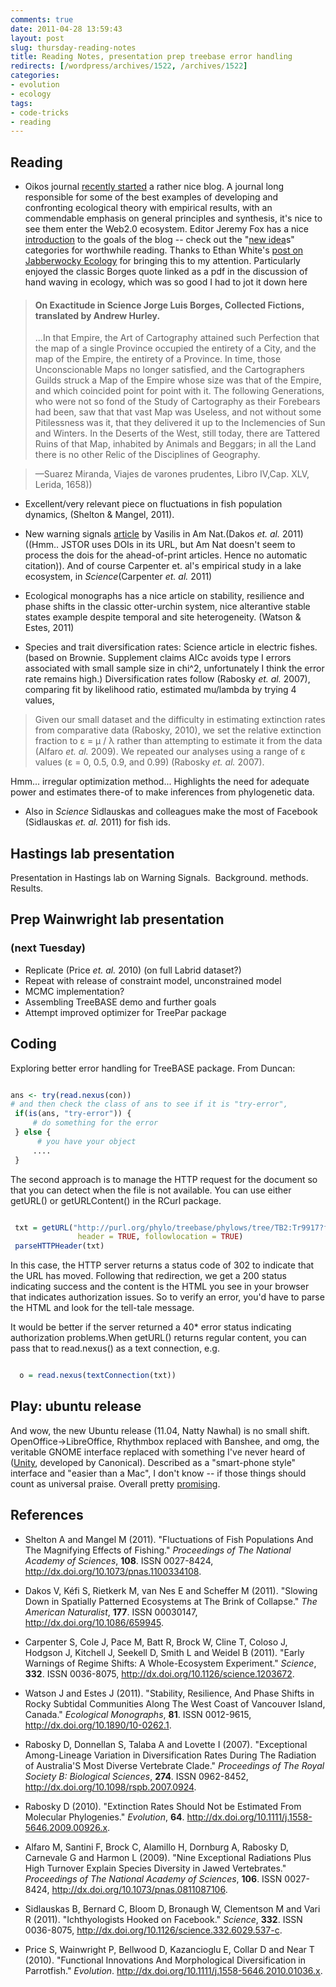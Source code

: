 ```yaml
---
comments: true
date: 2011-04-28 13:59:43
layout: post
slug: thursday-reading-notes
title: Reading Notes, presentation prep treebase error handling
redirects: [/wordpress/archives/1522, /archives/1522]
categories:
- evolution
- ecology
tags:
- code-tricks
- reading
---
```


## Reading







* Oikos journal [recently started](http://oikosjournal.wordpress.com/2011/03/01/welcome-to-the-oikos-blog/) a rather nice blog. A journal long responsible for some of the best examples of developing and confronting ecological theory with empirical results, with an commendable emphasis on general principles and synthesis, it's nice to see them enter the Web2.0 ecosystem. Editor Jeremy Fox has a nice [introduction](http://oikosjournal.wordpress.com/2011/03/20/fox-quick-biography-and-some-thoughts-on-the-past-and-future-of-oikos/) to the goals of the blog -- check out the "[new idea](http://oikosjournal.wordpress.com/category/new-ideas/)s" categories for worthwhile reading. Thanks to Ethan White's [post on Jabberwocky Ecology](http://jabberwocky.weecology.org/2011/04/27/oikos-has-a-blog-blogrolling/) for bringing this to my attention. Particularly enjoyed the classic Borges quote linked as a pdf in the discussion of hand waving in ecology, which was so good I had to jot it down here 

> #### On Exactitude in Science Jorge Luis Borges, Collected Fictions, translated by Andrew Hurley.
> ...In that Empire, the Art of Cartography attained such Perfection that the map of a single Province occupied the entirety of a City, and the map of the Empire, the entirety of a Province. In time, those Unconscionable Maps no longer satisfied, and the Cartographers Guilds struck a Map of the Empire whose size was that of the Empire, and which coincided point for point with it. The following Generations, who were not so fond of the Study of Cartography as their Forebears had been, saw that that vast Map was Useless, and not without some Pitilessness was it, that they delivered it up to the Inclemencies of Sun and Winters. In the Deserts of the West, still today, there are Tattered Ruins of that Map, inhabited by Animals and Beggars; in all the Land there is no other Relic of the Disciplines of Geography.

> —Suarez Miranda, Viajes de varones prudentes, Libro IV,Cap. XLV, Lerida, 1658))


* Excellent/very relevant piece on fluctuations in fish population dynamics, (Shelton & Mangel, 2011).

* New warning signals [article](http://www.jstor.org/stable/full/10.1086/659945) by Vasilis in Am Nat.(Dakos _et. al._ 2011) ((Hmm.. JSTOR uses DOIs in its URL, but Am Nat doesn't seem to process the dois for the ahead-of-print articles. Hence no automatic citation)). And of course Carpenter et. al's empirical study in a lake ecosystem, in _Science_(Carpenter _et. al._ 2011)


* Ecological monographs has a nice article on stability, resilience and phase shifts in the classic otter-urchin system, nice alterantive stable states example despite temporal and site heterogeneity. (Watson & Estes, 2011)


* Species and trait diversification rates: Science article in electric fishes. (based on Brownie. Supplement claims AICc avoids type I errors associated with small sample size in chi^2, unfortunately I think the error rate remains high.) Diversification rates follow (Rabosky _et. al._ 2007), comparing fit by likelihood ratio, estimated mu/lambda by trying 4 values,


> Given our small dataset and the difficulty in estimating extinction rates from comparative data (Rabosky, 2010), we set the relative extinction fraction to ε = μ / λ rather than attempting to estimate it from the data (Alfaro _et. al._ 2009). We repeated our analyses using a range of ε values (ε = 0, 0.5, 0.9, and 0.99) (Rabosky _et. al._ 2007).

Hmm... irregular optimization method... Highlights the need for adequate power and estimates there-of to make inferences from phylogenetic data.

	
* Also in _Science_ Sidlauskas and colleagues make the most of Facebook (Sidlauskas _et. al._ 2011) for fish ids.



## Hastings lab presentation


Presentation in Hastings lab on Warning Signals.  Background. methods. Results.


## Prep Wainwright lab presentation




### (next Tuesday)




* Replicate (Price _et. al._ 2010) (on full Labrid dataset?)
* Repeat with release of constraint model, unconstrained model
* MCMC implementation?
* Assembling TreeBASE demo and further goals
* Attempt improved optimizer for TreePar package

## Coding


Exploring better error handling for TreeBASE package. From Duncan:


```r

ans <- try(read.nexus(con))
# and then check the class of ans to see if it is "try-error",
 if(is(ans, "try-error")) {
     # do something for the error
 } else {
      # you have your object
     ....
 }

```

> 
The second approach is to manage the HTTP request for the document so that you can detect when the file is not available. You can use either getURL() or getURLContent() in the RCurl package.



```r

 txt = getURL("http://purl.org/phylo/treebase/phylows/tree/TB2:Tr9917?format=nexus",
               header = TRUE, followlocation = TRUE)
 parseHTTPHeader(txt)

```



> 
In this case, the HTTP server returns a status code of 302 to indicate that the URL has moved. Following that redirection, we get a 200 status indicating success and the content is the HTML you see in your browser that indicates authorization issues. So to verify an error, you'd have to parse the HTML and look for the tell-tale message.

It would be better if the server returned a 40* error status indicating authorization problems.When getURL() returns regular content, you can pass that to read.nexus() as a text connection,
e.g.



```r

  o = read.nexus(textConnection(txt))

```



## Play: ubuntu release


And wow, the new Ubuntu release (11.04, Natty Nawhal) is no small shift. OpenOffice->LibreOffice, Rhythmbox replaced with Banshee, and omg, the veritable GNOME interface replaced with something I've never heard of ([Unity](http://en.wikipedia.org/wiki/Unity_%28desktop_environment%29), developed by Canonical). Described as a "smart-phone style" interface and "easier than a Mac", I don't know -- if those things should count as universal praise. Overall pretty [promising](http://www.zdnet.com/blog/open-source/what-you-need-to-know-about-the-new-ubuntu/8760).

## References


- Shelton A and Mangel M (2011).
"Fluctuations of Fish Populations And The Magnifying Effects of Fishing."
*Proceedings of The National Academy of Sciences*, **108**.
ISSN 0027-8424, <a href="http://dx.doi.org/10.1073/pnas.1100334108">http://dx.doi.org/10.1073/pnas.1100334108</a>.

- Dakos V, Kéfi S, Rietkerk M, van Nes E and Scheffer M (2011).
"Slowing Down in Spatially Patterned Ecosystems at The Brink of Collapse."
*The American Naturalist*, **177**.
ISSN 00030147, <a href="http://dx.doi.org/10.1086/659945">http://dx.doi.org/10.1086/659945</a>.

- Carpenter S, Cole J, Pace M, Batt R, Brock W, Cline T, Coloso J, Hodgson J, Kitchell J, Seekell D, Smith L and Weidel B (2011).
"Early Warnings of Regime Shifts: A Whole-Ecosystem Experiment."
*Science*, **332**.
ISSN 0036-8075, <a href="http://dx.doi.org/10.1126/science.1203672">http://dx.doi.org/10.1126/science.1203672</a>.

- Watson J and Estes J (2011).
"Stability, Resilience, And Phase Shifts in Rocky Subtidal Communities Along The West Coast of Vancouver Island, Canada."
*Ecological Monographs*, **81**.
ISSN 0012-9615, <a href="http://dx.doi.org/10.1890/10-0262.1">http://dx.doi.org/10.1890/10-0262.1</a>.

- Rabosky D, Donnellan S, Talaba A and Lovette I (2007).
"Exceptional Among-Lineage Variation in Diversification Rates During The Radiation of Australia'S Most Diverse Vertebrate Clade."
*Proceedings of The Royal Society B: Biological Sciences*, **274**.
ISSN 0962-8452, <a href="http://dx.doi.org/10.1098/rspb.2007.0924">http://dx.doi.org/10.1098/rspb.2007.0924</a>.

- Rabosky D (2010).
"Extinction Rates Should Not be Estimated From Molecular Phylogenies."
*Evolution*, **64**.
<a href="http://dx.doi.org/10.1111/j.1558-5646.2009.00926.x">http://dx.doi.org/10.1111/j.1558-5646.2009.00926.x</a>.

- Alfaro M, Santini F, Brock C, Alamillo H, Dornburg A, Rabosky D, Carnevale G and Harmon L (2009).
"Nine Exceptional Radiations Plus High Turnover Explain Species Diversity in Jawed Vertebrates."
*Proceedings of The National Academy of Sciences*, **106**.
ISSN 0027-8424, <a href="http://dx.doi.org/10.1073/pnas.0811087106">http://dx.doi.org/10.1073/pnas.0811087106</a>.

- Sidlauskas B, Bernard C, Bloom D, Bronaugh W, Clementson M and Vari R (2011).
"Ichthyologists Hooked on Facebook."
*Science*, **332**.
ISSN 0036-8075, <a href="http://dx.doi.org/10.1126/science.332.6029.537-c">http://dx.doi.org/10.1126/science.332.6029.537-c</a>.

- Price S, Wainwright P, Bellwood D, Kazancioglu E, Collar D and Near T (2010).
"Functional Innovations And Morphological Diversification in Parrotfish."
*Evolution*.
<a href="http://dx.doi.org/10.1111/j.1558-5646.2010.01036.x">http://dx.doi.org/10.1111/j.1558-5646.2010.01036.x</a>.
